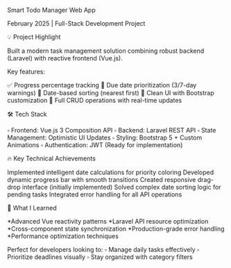 Smart Todo Manager Web App

February 2025 | Full-Stack Development Project

💡 Project Highlight

Built a modern task management solution combining robust backend (Laravel) with reactive frontend (Vue.js). 

Key features:

✅ Progress percentage tracking
🚨 Due date prioritization (3/7-day warnings)
📅 Date-based sorting (nearest first)
🎨 Clean UI with Bootstrap customization
🔄 Full CRUD operations with real-time updates

🛠 Tech Stack

▫️ Frontend: Vue.js 3 Composition API
▫️ Backend: Laravel REST API
▫️ State Management: Optimistic UI Updates
▫️ Styling: Bootstrap 5 + Custom Animations
▫️ Authentication: JWT (Ready for implementation)

🔥 Key Technical Achievements

Implemented intelligent date calculations for priority coloring
Developed dynamic progress bar with smooth transitions
Created responsive drag-drop interface (initially implemented)
Solved complex date sorting logic for pending tasks
Integrated error handling for all API operations

🌱 What I Learned

*Advanced Vue reactivity patterns
*Laravel API resource optimization
*Cross-component state synchronization
*Production-grade error handling
*Performance optimization techniques

Perfect for developers looking to:
▫️ Manage daily tasks effectively
▫️ Prioritize deadlines visually
▫️ Stay organized with category filters
